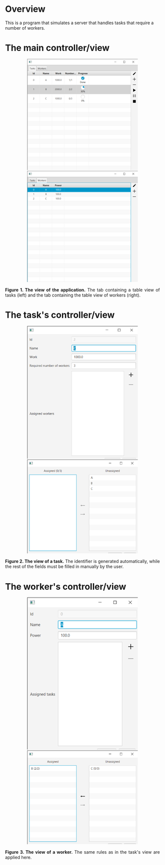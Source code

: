 # Overview
This is a program that simulates a server that handles tasks that require a number of workers.

# The main controller/view
<div>
    <div class="row" align="center">
        <img src="src/Main/main_controller_tasks_tab.png" width="360">
        <img src="src/Main/main_controller_workers_tab.png" width="360">
    </div>
    <figcaption>
        <p align="justify">
            <b>Figure 1. The view of the application.</b> The tab containing a table view of tasks (left) and the tab containing the table view of workers (right).
        </p>
    </figcaption>
</div>

# The task's controller/view
<div align="center">
    <div class="row" align="center">
        <img src="src/Task/task_controller.png" width="360">
        <img src="src/Task/worker_assignment_controller.png" width="360">
    </div>
    <figcaption>
        <p align="justify">
            <b>Figure 2. The view of a task.</b> The identifier is generated automatically, while the rest of the fields must be filled in manually by the user.
        </p>
    </figcaption>
</div>

# The worker's controller/view
<div align="center">
    <div class="row" align="center">
        <img src="src/Worker/worker_controller.png" width="360">
        <img src="src/Worker/task_assignment_controller.png" width="360">
    </div>
    <figcaption>
        <p align="justify">
            <b>Figure 3. The view of a worker.</b> The same rules as in the task's view are applied here.
        </p>
    </figcaption>
</div>